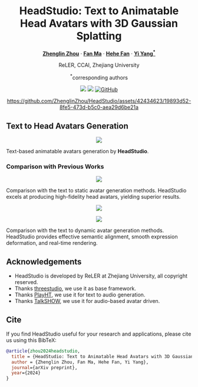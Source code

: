 <div align="center">
<h1>HeadStudio: Text to Animatable Head Avatars with 3D Gaussian Splatting</h1>

[**Zhenglin Zhou**](https://scholar.google.com/citations?user=6v7tOfEAAAAJ) · [**Fan Ma**](https://flowerfan.site/) · [**Hehe Fan**](https://hehefan.github.io/) · [**Yi Yang<sup>*</sup>**](https://scholar.google.com/citations?user=RMSuNFwAAAAJ)

ReLER, CCAI, Zhejiang University 

<sup>*</sup>corresponding authors

<a href='https://zhenglinzhou.github.io/HeadStudio-ProjectPage/'><img src='https://img.shields.io/badge/Project-Page-green'></a>
<a href='./docs/technical-report.pdf'><img src='https://img.shields.io/badge/Technique-Report-red'></a>
[![GitHub](https://img.shields.io/github/stars/ZhenglinZhou/HeadStudio?style=social)](https://github.com/ZhenglinZhou/HeadStudio/)

https://github.com/ZhenglinZhou/HeadStudio/assets/42434623/19893d52-8fe5-473d-b5c0-aea29d6be21a

</div>

## Text to Head Avatars Generation

<p align="center">
<img src="./assets/teaser.png">
</p>

Text-based animatable avatars generation by **HeadStudio**.

### Comparison with Previous Works

<p align="center">
<img src="./assets/comparison_static_avatar.png">
</p>

Comparison with the text to static avatar generation methods.
HeadStudio excels at producing high-fidelity head avatars, yielding superior results.

<p align="center">
<img src="./assets/comparison_dynamic_avatar.png">
</p>

<p align="center">
<img src="./assets/comparison_dynamic_avatar_2.png">
</p>
Comparison with the text to dynamic avatar generation methods.
HeadStudio provides effective semantic alignment, smooth expression deformation, and real-time rendering.

## Acknowledgements
- HeadStudio is developed by ReLER at Zhejiang University, all copyright reserved.
- Thanks [threestudio](https://github.com/threestudio-project/threestudio), we use it as base framework.
- Thanks [PlayHT](https://play.ht/), we use it for text to audio generation.
- Thanks [TalkSHOW](https://arxiv.org/pdf/2212.04420.pdf), we use it for audio-based avatar driven.

## Cite
If you find HeadStudio useful for your research and applications, please cite us using this BibTeX:

```bibtex
@article{zhou2024headstudio,
  title = {HeadStudio: Text to Animatable Head Avatars with 3D Gaussian Splatting},
  author = {Zhenglin Zhou, Fan Ma, Hehe Fan, Yi Yang},
  journal={arXiv preprint},
  year={2024}
}
```